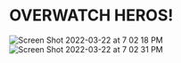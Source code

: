 # OVERWATCH HEROS!
![Screen Shot 2022-03-22 at 7 02 18 PM](https://user-images.githubusercontent.com/61951792/159607799-0fcbce42-59d5-4840-9733-b2bbc651f8ba.png)
![Screen Shot 2022-03-22 at 7 02 31 PM](https://user-images.githubusercontent.com/61951792/159607763-8405e001-b1ca-4d10-8586-442671fe94e4.png)
